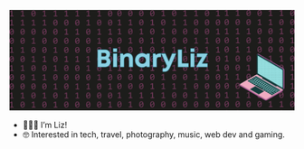 ![BinaryLiz Banner](banner.png)
- 👩🏽‍💻 I’m Liz!
- 🤓 Interested in tech, travel, photography, music, web dev and gaming.
